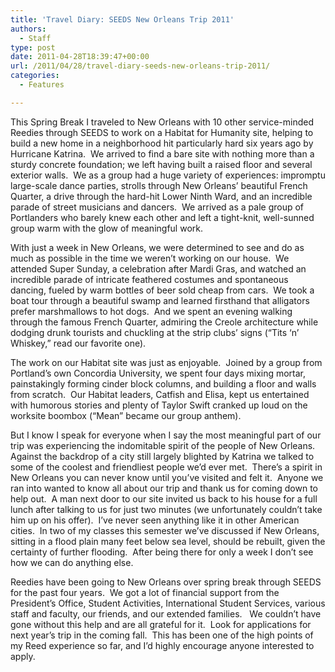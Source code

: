 ```yaml
---
title: 'Travel Diary: SEEDS New Orleans Trip 2011'
authors: 
  - Staff
type: post
date: 2011-04-28T18:39:47+00:00
url: /2011/04/28/travel-diary-seeds-new-orleans-trip-2011/
categories:
  - Features

---
```

This Spring Break I traveled to New Orleans with 10 other service-minded Reedies through SEEDS to work on a Habitat for Humanity site, helping to build a new home in a neighborhood hit particularly hard six years ago by Hurricane Katrina.  We arrived to find a bare site with nothing more than a sturdy concrete foundation; we left having built a raised floor and several exterior walls.  We as a group had a huge variety of experiences: impromptu large-scale dance parties, strolls through New Orleans’ beautiful French Quarter, a drive through the hard-hit Lower Ninth Ward, and an incredible parade of street musicians and dancers.  We arrived as a pale group of Portlanders who barely knew each other and left a tight-knit, well-sunned group warm with the glow of meaningful work.

With just a week in New Orleans, we were determined to see and do as much as possible in the time we weren’t working on our house.  We attended Super Sunday, a celebration after Mardi Gras, and watched an incredible parade of intricate feathered costumes and spontaneous dancing, fueled by warm bottles of beer sold cheap from cars.  We took a boat tour through a beautiful swamp and learned firsthand that alligators prefer marshmallows to hot dogs.  And we spent an evening walking through the famous French Quarter, admiring the Creole architecture while dodging drunk tourists and chuckling at the strip clubs’ signs (“Tits ‘n’ Whiskey,” read our favorite one).

The work on our Habitat site was just as enjoyable.  Joined by a group from Portland’s own Concordia University, we spent four days mixing mortar, painstakingly forming cinder block columns, and building a floor and walls from scratch.  Our Habitat leaders, Catfish and Elisa, kept us entertained with humorous stories and plenty of Taylor Swift cranked up loud on the worksite boombox (“Mean” became our group anthem).

But I know I speak for everyone when I say the most meaningful part of our trip was experiencing the indomitable spirit of the people of New Orleans.  Against the backdrop of a city still largely blighted by Katrina we talked to some of the coolest and friendliest people we’d ever met.  There’s a spirit in New Orleans you can never know until you’ve visited and felt it.  Anyone we ran into wanted to know all about our trip and thank us for coming down to help out.  A man next door to our site invited us back to his house for a full lunch after talking to us for just two minutes (we unfortunately couldn’t take him up on his offer).  I’ve never seen anything like it in other American cities.  In two of my classes this semester we’ve discussed if New Orleans, sitting in a flood plain many feet below sea level, should be rebuilt, given the certainty of further flooding.  After being there for only a week I don’t see how we can do anything else.

Reedies have been going to New Orleans over spring break through SEEDS for the past four years.  We got a lot of financial support from the President’s Office, Student Activities, International Student Services, various staff and faculty, our friends, and our extended families.   We couldn’t have gone without this help and are all grateful for it.  Look for applications for next year’s trip in the coming fall.  This has been one of the high points of my Reed experience so far, and I’d highly encourage anyone interested to apply.